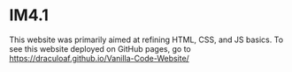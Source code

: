 # IM4.1
This website was primarily aimed at refining HTML, CSS, and JS basics.
To see this website deployed on GitHub pages, go to https://draculoaf.github.io/Vanilla-Code-Website/
